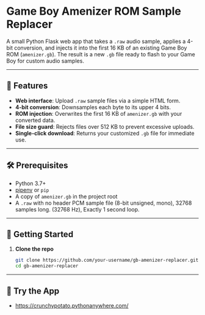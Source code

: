 # Game Boy Amenizer ROM Sample Replacer

A small Python Flask web app that takes a `.raw` audio sample, applies a 4-bit conversion, and injects it into the first 16 KB of an existing Game Boy ROM (`amenizer.gb`). The result is a new `.gb` file ready to flash to your Game Boy for custom audio samples.

---

## 🚀 Features

- **Web interface**: Upload `.raw` sample files via a simple HTML form.
- **4-bit conversion**: Downsamples each byte to its upper 4 bits.
- **ROM injection**: Overwrites the first 16 KB of `amenizer.gb` with your converted data.
- **File size guard**: Rejects files over 512 KB to prevent excessive uploads.
- **Single-click download**: Returns your customized `.gb` file for immediate use.

---

## 🛠️ Prerequisites

- Python 3.7+
- [pipenv](https://pipenv.pypa.io/en/latest/) or `pip`
- A copy of `amenizer.gb` in the project root
- A `.raw` with no header PCM sample file (8-bit unsigned, mono), 32768 samples long. (32768 Hz), Exactly 1 second loop.

---

## 📖 Getting Started

1. **Clone the repo**  
   ```bash
   git clone https://github.com/your-username/gb-amenizer-replacer.git
   cd gb-amenizer-replacer
   
---

## 🔗 Try the App
- https://crunchypotato.pythonanywhere.com/
   
